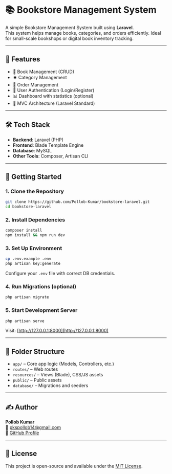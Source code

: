 # 📚 Bookstore Management System

A simple Bookstore Management System built using **Laravel**.  
This system helps manage books, categories, and orders efficiently. Ideal for small-scale bookshops or digital book inventory tracking.

---

## 🔧 Features

- 📖 Book Management (CRUD)
- 🟒️ Category Management
- 🛒 Order Management
- 👥 User Authentication (Login/Register)
- 📊 Dashboard with statistics (optional)
- 📁 MVC Architecture (Laravel Standard)

---

## 🛠️ Tech Stack

- **Backend**: Laravel (PHP)
- **Frontend**: Blade Template Engine
- **Database**: MySQL
- **Other Tools**: Composer, Artisan CLI

---

## 🚀 Getting Started

### 1. Clone the Repository

```bash
git clone https://github.com/Pollob-Kumar/bookstore-laravel.git
cd bookstore-laravel
```

### 2. Install Dependencies

```bash
composer install
npm install && npm run dev
```

### 3. Set Up Environment

```bash
cp .env.example .env
php artisan key:generate
```

Configure your `.env` file with correct DB credentials.

### 4. Run Migrations (optional)

```bash
php artisan migrate
```

### 5. Start Development Server

```bash
php artisan serve
```

Visit: [http://127.0.0.1:8000](http://127.0.0.1:8000)

---

## 📂 Folder Structure

- `app/` – Core app logic (Models, Controllers, etc.)
- `routes/` – Web routes
- `resources/` – Views (Blade), CSS/JS assets
- `public/` – Public assets
- `database/` – Migrations and seeders

---

## ✍️ Author

**Pollob Kumar**  
📧 [pkspollob14@gmail.com](mailto:pkspollob14@gmail.com)  
🔗 [GitHub Profile](https://github.com/Pollob-Kumar)

---

## 📄 License

This project is open-source and available under the [MIT License](LICENSE).
